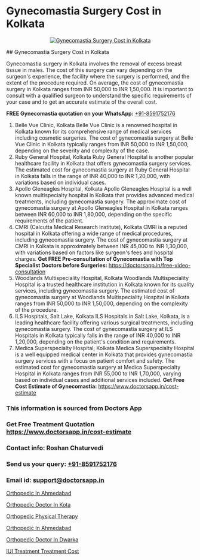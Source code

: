 # Gynecomastia Surgery Cost in Kolkata

<p align="center">
  <a href="null">
    <img src="null" alt="Gynecomastia Surgery Cost in Kolkata">
  </a>
</p>
## Gynecomastia Surgery Cost in Kolkata

Gynecomastia surgery in Kolkata involves the removal of excess breast tissue in males. The cost of this surgery can vary depending on the surgeon's experience, the facility where the surgery is performed, and the extent of the procedure required. On average, the cost of gynecomastia surgery in Kolkata ranges from INR 50,000 to INR 1,50,000. It is important to consult with a qualified surgeon to understand the specific requirements of your case and to get an accurate estimate of the overall cost.

**FREE Gynecomastia quotation on your WhatsApp:**  [+91-8591752176](https://api.whatsapp.com/send?phone=8591752176)

1) Belle Vue Clinic, Kolkata 
Belle Vue Clinic is a renowned hospital in Kolkata known for its comprehensive range of medical services including cosmetic surgeries. The cost of gynecomastia surgery at Belle Vue Clinic in Kolkata typically ranges from INR 50,000 to INR 1,50,000, depending on the severity and complexity of the case.
2) Ruby General Hospital, Kolkata
Ruby General Hospital is another popular healthcare facility in Kolkata that offers gynecomastia surgery services. The estimated cost for gynecomastia surgery at Ruby General Hospital in Kolkata falls in the range of INR 40,000 to INR 1,20,000, with variations based on individual cases.
3) Apollo Gleneagles Hospital, Kolkata
Apollo Gleneagles Hospital is a well known multispecialty hospital in Kolkata that provides advanced medical treatments, including gynecomastia surgery. The approximate cost of gynecomastia surgery at Apollo Gleneagles Hospital in Kolkata ranges between INR 60,000 to INR 1,80,000, depending on the specific requirements of the patient.
4) CMRI (Calcutta Medical Research Institute), Kolkata
CMRI is a reputed hospital in Kolkata offering a wide range of medical procedures, including gynecomastia surgery. The cost of gynecomastia surgery at CMRI in Kolkata is approximately between INR 45,000 to INR 1,30,000, with variations based on factors like surgeon's fees and hospital charges.
**Get FREE Pre-consultation of Gynecomastia with Top Specialist Doctors before Surgeries:** https://doctorsapp.in/free-video-consultation
5) Woodlands Multispeciality Hospital, Kolkata
Woodlands Multispeciality Hospital is a trusted healthcare institution in Kolkata known for its quality services, including gynecomastia surgery. The estimated cost of gynecomastia surgery at Woodlands Multispeciality Hospital in Kolkata ranges from INR 50,000 to INR 1,50,000, depending on the complexity of the procedure.
6) ILS Hospitals, Salt Lake, Kolkata
ILS Hospitals in Salt Lake, Kolkata, is a leading healthcare facility offering various surgical treatments, including gynecomastia surgery. The cost of gynecomastia surgery at ILS Hospitals in Kolkata typically falls in the range of INR 40,000 to INR 1,20,000, depending on the patient's condition and requirements.
7) Medica Superspecialty Hospital, Kolkata
Medica Superspecialty Hospital is a well equipped medical center in Kolkata that provides gynecomastia surgery services with a focus on patient comfort and safety. The estimated cost for gynecomastia surgery at Medica Superspecialty Hospital in Kolkata ranges from INR 55,000 to INR 1,70,000, varying based on individual cases and additional services included.
**Get Free Cost Estimate of Gynecomastia:** https://www.doctorsapp.in/cost-estimate

### This information is sourced from Doctors App 
### Get Free Treatment Quotation https://www.doctorsapp.in/cost-estimate
### Contact info: Roshan Chaturvedi 
### Send us your query: [+91-8591752176](https://api.whatsapp.com/send?phone=8591752176) 
### Email id: support@doctorsapp.in

[Orthopedic In Ahmedabad](https://www.linkedin.com/pulse/orthopedic-ahmedabad-doctorsapp-united-arab-emirates-qre2e?trackingId=wEqlVTVsVuAp%2Fpj6PMVKSA%3D%3D&lipi=urn%3Ali%3Apage%3Ad_flagship3_company_admin%3Bc8cvKR%2BzQDObJJNC2LloLw%3D%3D)

[Orthopedic Doctor In Kota](https://www.linkedin.com/pulse/orthopedic-doctor-kota-knee-replacement-treatment-ujfpe?trackingId=IoKXRk0JERI2u0cRn9KVqw%3D%3D&lipi=urn%3Ali%3Apage%3Ad_flagship3_company_admin%3BII%2FSNcWiSiigR90SV5cfEQ%3D%3D)

[Orthopedic Physical Therapy](https://medium.com/@vimalrana22/orthopedic-physical-therapy-9272305cf349)

[Orthopedic In Ahmedabad](https://medium.com/@manish632504/orthopedic-in-ahmedabad-918022614663)

[Orthopedic Doctor In Dwarka](https://doctors-apps.github.io/doctorsapp/orthopedic-doctor-in-dwarka)

[IUI Treatment Treatment Cost](https://doctors-apps.github.io/doctorsapp/iui-treatment-treatment-cost)

